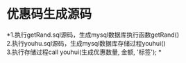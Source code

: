 # 优惠码生成源码
*1.执行getRand.sql源码，生成mysql数据库执行函数getRand()  
2.执行youhu.sql源码，生成mysql数据库存储过程youhui()  
3.执行存储过程call youhui(生成优惠数量, 金额, '标签'); * 
